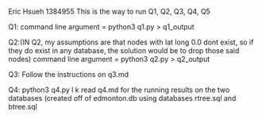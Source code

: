 Eric Hsueh
1384955
This is the way to run Q1, Q2, Q3, Q4, Q5

Q1:
command line argument =
python3 q1.py <yourdatabase> > q1_output

Q2:(IN Q2, my assumptions are that nodes with lat long 0.0 dont exist, so if they do exist in any database, the solution would be to drop those said nodes)
command line argument =
python3 q2.py <yourdatabase> > q2_output

Q3:
Follow the instructions on q3.md

Q4:
python3 q4.py <yourdatabase> l k
read q4.md for the running results on the two databases (created off of edmonton.db  using databases rtree.sql and btree.sql